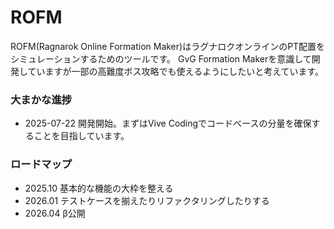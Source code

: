 # ROFM 
ROFM(Ragnarok Online Formation Maker)はラグナロクオンラインのPT配置をシミュレーションするためのツールです。
GvG Formation Makerを意識して開発していますが一部の高難度ボス攻略でも使えるようにしたいと考えています。

### 大まかな進捗
- 2025-07-22 開発開始。まずはVive Codingでコードベースの分量を確保することを目指しています。

### ロードマップ
- 2025.10 基本的な機能の大枠を整える
- 2026.01 テストケースを揃えたりリファクタリングしたりする
- 2026.04 β公開
